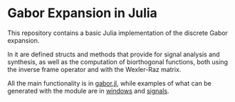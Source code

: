# Gabor Expansion in Julia

This repository contains a basic Julia implementation of the discrete Gabor expansion.

In it are defined structs and methods that provide for signal analysis and synthesis, as well as the
computation of biorthogonal functions, both using the inverse frame operator and with the Wexler-Raz
matrix.

All the main functionality is in [gabor.jl](gabor.jl), while examples of what can be generated with
the module are in [windows](windows/) and [signals](signals/).
